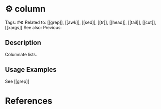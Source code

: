 # ⚙️ column

Tags: #⚙️
Related to: [[grep]], [[awk]], [[sed]], [[tr]], [[head]], [[tail]], [[cut]], [[xargs]]
See also:
Previous:

## Description

Columnate lists.

## Usage Examples

See [[grep]]

# References